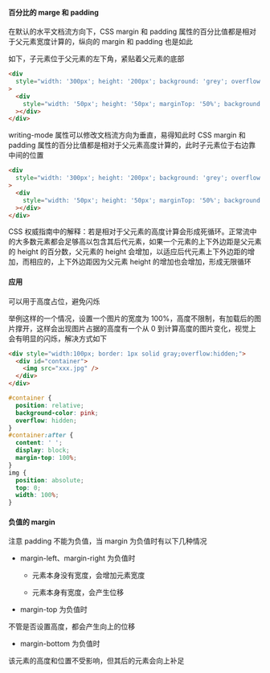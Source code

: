 #### 百分比的 marge 和 padding

在默认的水平文档流方向下，CSS margin 和 padding 属性的百分比值都是相对于父元素宽度计算的，纵向的 margin 和 padding 也是如此

如下，子元素位于父元素的左下角，紧贴着父元素的底部

```html
<div
  style="width: '300px'; height: '200px'; background: 'grey'; overflow: 'hidden'"
>
  <div
    style="width: '50px'; height: '50px'; marginTop: '50%'; background: '#0ff'"
  ></div>
</div>
```

writing-mode 属性可以修改文档流方向为垂直，易得知此时 CSS margin 和 padding 属性的百分比值都是相对于父元素高度计算的，此时子元素位于右边靠中间的位置

```html
<div
  style="width: '300px'; height: '200px'; background: 'grey'; overflow: 'hidden'; writingMode: 'vertical-rl'"
>
  <div
    style="width: '50px'; height: '50px'; marginTop: '50%'; background: '#0ff'"
  ></div>
</div>
```

CSS 权威指南中的解释：若是相对于父元素的高度计算会形成死循环。正常流中的大多数元素都会足够高以包含其后代元素，如果一个元素的上下外边距是父元素的 height 的百分数，父元素的 height 会增加，以适应后代元素上下外边距的增加，而相应的，上下外边距因为父元素 height 的增加也会增加，形成无限循环

#### 应用

可以用于高度占位，避免闪烁

举例这样的一个情况，设置一个图片的宽度为 100%，高度不限制，有加载后的图片撑开，这样会出现图片占据的高度有一个从 0 到计算高度的图片变化，视觉上会有明显的闪烁，解决方式如下

```html
<div style="width:100px; border: 1px solid gray;overflow:hidden;">
  <div id="container">
    <img src="xxx.jpg" />
  </div>
</div>
```

```css
#container {
  position: relative;
  background-color: pink;
  overflow: hidden;
}
#container:after {
  content: ' ';
  display: block;
  margin-top: 100%;
}
img {
  position: absolute;
  top: 0;
  width: 100%;
}
```

#### 负值的 margin

注意 padding 不能为负值，当 margin 为负值时有以下几种情况

- margin-left、margin-right 为负值时

  - 元素本身没有宽度，会增加元素宽度

  - 元素本身有宽度，会产生位移

- margin-top 为负值时

不管是否设置高度，都会产生向上的位移

- margin-bottom 为负值时

该元素的高度和位置不受影响，但其后的元素会向上补足
